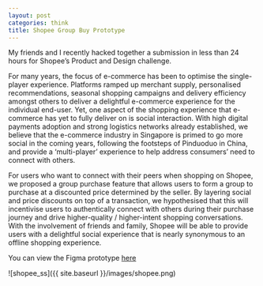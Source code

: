 ```yaml
---
layout: post
categories: think
title: Shopee Group Buy Prototype
---
```


My friends and I recently hacked together a submission in less than 24 hours for Shopee’s Product and Design challenge. 

For many years, the focus of e-commerce has been to optimise the single-player experience. 
Platforms ramped up merchant supply, personalised recommendations, seasonal shopping campaigns and delivery efficiency amongst others to deliver a delightful e-commerce experience for the individual end-user. 
Yet, one aspect of the shopping experience that e-commerce has yet to fully deliver on is social interaction. 
With high digital payments adoption and strong logistics networks already established, we believe that the e-commerce industry in Singapore is primed to go more social in the coming years, following the footsteps of Pinduoduo in China, and provide a ‘multi-player’ experience to help address consumers’ need to connect with others.

For users who want to connect with their peers when shopping on Shopee, we proposed a group purchase feature that allows users to form a group to purchase at a discounted price determined by the seller. By layering social and price discounts on top of a transaction, we hypothesised that this will incentivise users to authentically connect with others during their purchase journey and drive higher-quality / higher-intent shopping conversations. With the involvement of friends and family, Shopee will be able to provide users with a delightful social experience that is nearly synonymous to an offline shopping experience.

You can view the Figma prototype [here](https://www.figma.com/proto/fqHT1CaNeCB5721xw3oeqG/Shopee-Group-Purchase?node-id=1%3A2&scaling=min-zoom)

![shopee_ss]({{ site.baseurl }}/images/shopee.png)
